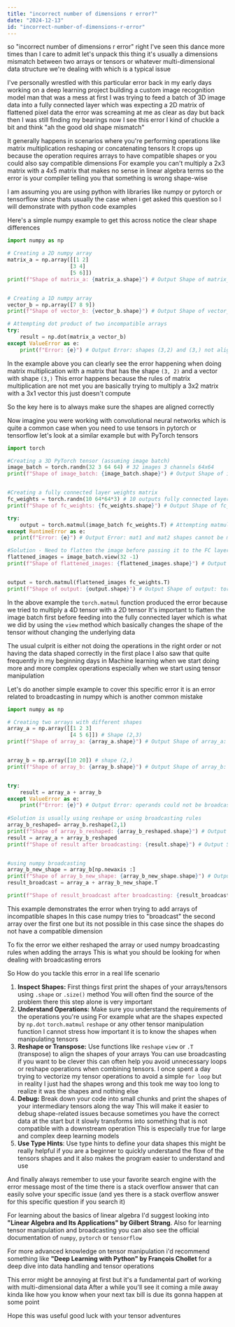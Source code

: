 ```yaml
---
title: "incorrect number of dimensions r error?"
date: "2024-12-13"
id: "incorrect-number-of-dimensions-r-error"
---
```


 so "incorrect number of dimensions r error" right I've seen this dance more times than I care to admit let's unpack this thing it's usually a dimensions mismatch between two arrays or tensors or whatever multi-dimensional data structure we're dealing with which is a typical issue

I've personally wrestled with this particular error back in my early days working on a deep learning project building a custom image recognition model man that was a mess at first I was trying to feed a batch of 3D image data into a fully connected layer which was expecting a 2D matrix of flattened pixel data the error was screaming at me as clear as day but back then I was still finding my bearings now I see this error I kind of chuckle a bit and think "ah the good old shape mismatch"

It generally happens in scenarios where you're performing operations like matrix multiplication reshaping or concatenating tensors It crops up because the operation requires arrays to have compatible shapes or you could also say compatible dimensions For example you can't multiply a 2x3 matrix with a 4x5 matrix that makes no sense in linear algebra terms so the error is your compiler telling you that something is wrong shape-wise

I am assuming you are using python with libraries like numpy or pytorch or tensorflow since thats usually the case when i get asked this question so I will demonstrate with python code examples

Here's a simple numpy example to get this across notice the clear shape differences

```python
import numpy as np

# Creating a 2D numpy array
matrix_a = np.array([[1 2]
                    [3 4]
                    [5 6]])
print(f"Shape of matrix_a: {matrix_a.shape}") # Output Shape of matrix_a: (3, 2)


# Creating a 1D numpy array 
vector_b = np.array([7 8 9])
print(f"Shape of vector_b: {vector_b.shape}") # Output Shape of vector_b: (3,)

# Attempting dot product of two incompatible arrays
try:
    result = np.dot(matrix_a vector_b)
except ValueError as e:
    print(f"Error: {e}") # Output Error: shapes (3,2) and (3,) not aligned: 2 (dim 1) != 3 (dim 0)
```

In the example above you can clearly see the error happening when doing matrix multiplication with a matrix that has the shape `(3, 2)` and a vector with shape `(3,)` This error happens because the rules of matrix multiplication are not met you are basically trying to multiply a 3x2 matrix with a 3x1 vector this just doesn't compute

So the key here is to always make sure the shapes are aligned correctly

Now imagine you were working with convolutional neural networks which is quite a common case when you need to use tensors in pytorch or tensorflow let's look at a similar example but with PyTorch tensors

```python
import torch

#Creating a 3D PyTorch tensor (assuming image batch)
image_batch = torch.randn(32 3 64 64) # 32 images 3 channels 64x64
print(f"Shape of image_batch: {image_batch.shape}") # Output Shape of image_batch: torch.Size([32, 3, 64, 64])


#Creating a fully connected layer weights matrix
fc_weights = torch.randn(10 64*64*3) # 10 outputs fully connected layer 
print(f"Shape of fc_weights: {fc_weights.shape}") # Output Shape of fc_weights: torch.Size([10, 12288])

try:
    output = torch.matmul(image_batch fc_weights.T) # Attempting matmul with a transposed matrix
except RuntimeError as e:
  print(f"Error: {e}") # Output Error: mat1 and mat2 shapes cannot be multiplied (torch.Size([32, 3, 64, 64]) and torch.Size([12288, 10]))

#Solution - Need to flatten the image before passing it to the FC layer
flattened_images = image_batch.view(32 -1)
print(f"Shape of flattened_images: {flattened_images.shape}") # Output Shape of flattened_images: torch.Size([32, 12288])


output = torch.matmul(flattened_images fc_weights.T)
print(f"Shape of output: {output.shape}") # Output Shape of output: torch.Size([32, 10])
```

In the above example the `torch.matmul` function produced the error because we tried to multiply a 4D tensor with a 2D tensor It's important to flatten the image batch first before feeding into the fully connected layer which is what we did by using the `view` method which basically changes the shape of the tensor without changing the underlying data

The usual culprit is either not doing the operations in the right order or not having the data shaped correctly in the first place I also saw that quite frequently in my beginning days in Machine learning when we start doing more and more complex operations especially when we start using tensor manipulation

Let's do another simple example to cover this specific error it is an error related to broadcasting in numpy which is another common mistake

```python
import numpy as np

# Creating two arrays with different shapes
array_a = np.array([[1 2 3]
                    [4 5 6]]) # Shape (2,3)
print(f"Shape of array_a: {array_a.shape}") # Output Shape of array_a: (2, 3)


array_b = np.array([10 20]) # shape (2,)
print(f"Shape of array_b: {array_b.shape}") # Output Shape of array_b: (2,)


try:
    result = array_a + array_b
except ValueError as e:
    print(f"Error: {e}") # Output Error: operands could not be broadcast together with shapes (2,3) (2,)
   
#Solution is usually using reshape or using broadcasting rules
array_b_reshaped= array_b.reshape(2,1)
print(f"Shape of array_b_reshaped: {array_b_reshaped.shape}") # Output Shape of array_b_reshaped: (2, 1)
result = array_a + array_b_reshaped
print(f"Shape of result after broadcasting: {result.shape}") # Output Shape of result after broadcasting: (2, 3)


#using numpy broadcasting
array_b_new_shape = array_b[np.newaxis :]
print(f"Shape of array_b_new_shape: {array_b_new_shape.shape}") # Output Shape of array_b_new_shape: (1, 2)
result_broadcast = array_a + array_b_new_shape.T

print(f"Shape of result_broadcast after broadcasting: {result_broadcast.shape}") # Output Shape of result_broadcast after broadcasting: (2, 3)
```

This example demonstrates the error when trying to add arrays of incompatible shapes In this case numpy tries to "broadcast" the second array over the first one but its not possible in this case since the shapes do not have a compatible dimension

To fix the error we either reshaped the array or used numpy broadcasting rules when adding the arrays This is what you should be looking for when dealing with broadcasting errors

So How do you tackle this error in a real life scenario

1.  **Inspect Shapes:** First things first print the shapes of your arrays/tensors using `.shape` or `.size()` method You will often find the source of the problem there this step alone is very important
2.  **Understand Operations:** Make sure you understand the requirements of the operations you're using For example what are the shapes expected by `np.dot` `torch.matmul` `reshape` or any other tensor manipulation function I cannot stress how important it is to know the shapes when manipulating tensors
3.  **Reshape or Transpose:** Use functions like `reshape` `view` or `.T` (transpose) to align the shapes of your arrays You can use broadcasting if you want to be clever this can often help you avoid unnecessary loops or reshape operations when combining tensors. I once spent a day trying to vectorize my tensor operations to avoid a simple `for loop` but in reality I just had the shapes wrong and this took me way too long to realize it was the shapes and nothing else
4.  **Debug:** Break down your code into small chunks and print the shapes of your intermediary tensors along the way This will make it easier to debug shape-related issues because sometimes you have the correct data at the start but it slowly transforms into something that is not compatible with a downstream operation This is especially true for large and complex deep learning models
5.  **Use Type Hints**: Use type hints to define your data shapes this might be really helpful if you are a beginner to quickly understand the flow of the tensors shapes and it also makes the program easier to understand and use

And finally always remember to use your favorite search engine with the error message most of the time there is a stack overflow answer that can easily solve your specific issue (and yes there is a stack overflow answer for this specific question if you search it)

For learning about the basics of linear algebra I'd suggest looking into **"Linear Algebra and Its Applications" by Gilbert Strang**. Also for learning tensor manipulation and broadcasting you can also see the official documentation of `numpy`, `pytorch` or `tensorflow`

For more advanced knowledge on tensor manipulation i'd recommend something like **"Deep Learning with Python" by François Chollet** for a deep dive into data handling and tensor operations

This error might be annoying at first but it's a fundamental part of working with multi-dimensional data After a while you'll see it coming a mile away kinda like how you know when your next tax bill is due its gonna happen at some point

Hope this was useful good luck with your tensor adventures
